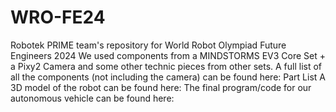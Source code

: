 # WRO-FE24
Robotek PRIME team's repository for World Robot Olympiad Future Engineers 2024
We used components from a MINDSTORMS EV3 Core Set + a Pixy2 Camera and some other technic pieces from other sets.
A full list of all the components (not including the camera) can be found here: Part List
A 3D model of the robot can be found here: 
The final program/code for our autonomous vehicle can be found here:
